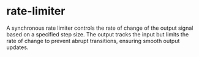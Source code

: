 # rate-limiter
A synchronous rate limiter controls the rate of change of the output signal based on a specified step size. The output tracks the input but limits the rate of change to prevent abrupt transitions, ensuring smooth output updates.
